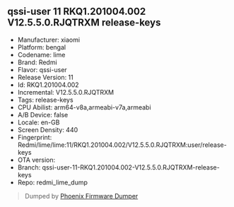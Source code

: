 ## qssi-user 11 RKQ1.201004.002 V12.5.5.0.RJQTRXM release-keys
- Manufacturer: xiaomi
- Platform: bengal
- Codename: lime
- Brand: Redmi
- Flavor: qssi-user
- Release Version: 11
- Id: RKQ1.201004.002
- Incremental: V12.5.5.0.RJQTRXM
- Tags: release-keys
- CPU Abilist: arm64-v8a,armeabi-v7a,armeabi
- A/B Device: false
- Locale: en-GB
- Screen Density: 440
- Fingerprint: Redmi/lime/lime:11/RKQ1.201004.002/V12.5.5.0.RJQTRXM:user/release-keys
- OTA version: 
- Branch: qssi-user-11-RKQ1.201004.002-V12.5.5.0.RJQTRXM-release-keys
- Repo: redmi_lime_dump


>Dumped by [Phoenix Firmware Dumper](https://github.com/DroidDumps/phoenix_firmware_dumper)
